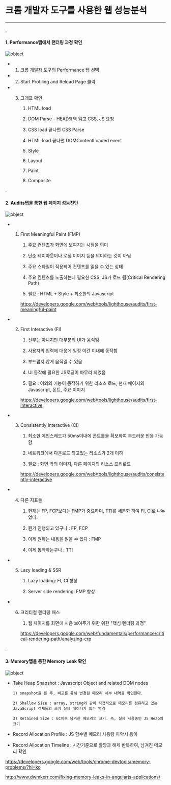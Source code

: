 # 크롬 개발자 도구를 사용한 웹 성능분석
 
***

.

#### 1. Performance탭에서 랜더링 과정 확인

![object](./../images/develop/chrome_debug_performance.png "object")

- 1. 크롬 개발자 도구의 Performance 탭 선택

- 2. Start Profiling and Reload Page 클릭

- 3. 그래프 확인

        1) HTML load
        
        2) DOM Parse - HEAD영역 읽고 CSS, JS 요청
        
        3) CSS load 끝나면 CSS Parse
        
        4) HTML load 끝나면 DOMContentLoaded event
        
        5) Style
        
        6) Layout
        
        7) Paint
        
        8) Composite

.

#### 2. Audits탭을 통한 웹 페이지 성능진단

![object](./../images/develop/chrome_debug_audits.png "object")

- 1. First Meaningful Paint (FMP)

        1) 주요 컨텐츠가 화면에 보여지는 시점을 의미
        
        2) 단순 레이아웃이나 로딩 이미지 등을 의미하는 것이 아님
        
        3) 주요 스타일이 적용되어 컨텐츠를 읽을 수 있는 상태
        
        4) 주요 컨텐츠를 노출하는데 필요한 CSS, JS가 로드 됨(Critical Rendering Path)
        
        5) 필요 : HTML + Style + 최소한의 Javascript
        
        <https://developers.google.com/web/tools/lighthouse/audits/first-meaningful-paint>
        
- 2. First Interactive (FI)

        1) 전부는 아니지만 대부분의 UI가 움직임
        
        2) 사용자의 입력에 대응에 일정 이간 이내에 동작함
        
        3) 부드럽지 않게 움직일 수 있음
        
        4) UI 동작에 필요한 JS로딩이 마무리 되었음
        
        5) 필요 : 이외의 기능이 동작하기 위한 리소스 로드, 현재 페이지의 Javascript, 폰트, 주요 이미지
        
        <https://developers.google.com/web/tools/lighthouse/audits/first-interactive>
        
- 3. Consistently Interactive (CI)

        1) 최소한 메인스레드가 50ms이내에 콘트롤을 확보화여 부드러운 반응 가능함
        
        2) 네트워크에서 다운로드 되고있는 리소스가 2개 이하
        
        3) 필요 : 화면 밖의 이미지, 다른 페이지의 리소스 프리로드
        
        <https://developers.google.com/web/tools/lighthouse/audits/consistently-interactive>
        
- 4. 다른 지표들        
        
        1) 현재는 FP, FCP보다는 FMP가 중요하며, TTI를 세분화 하여 FI, CI로 나누었다.
        
        2) 뭔가 진행되고 있구나 : FP, FCP
        
        3) 이제 원하는 내용을 읽을 수 있다 : FMP
        
        4) 이제 동작하는구나 : TTI
        
- 5. Lazy loading & SSR

        1) Lazy loading: FI, CI 향상

        2) Server side rendering: FMP 향상        
        
 
- 6. 크리티컬 렌더링 패스

        1) 웹 페이지를 화면에 처음 보여주기 위한 위한 "핵심 렌더링 과정"
        
        <https://developers.google.com/web/fundamentals/performance/critical-rendering-path/analyzing-crp>
        
        
.

#### 3. Memory탭을 통한 Memory Leak 확인

![object](./../images/develop/chrome_debug_memory.png "object")

 - Take Heap Snapshot : Javascript Object and related DOM nodes

       1) snapshot을 뜬 후, 비교를 통해 변경된 메모리 세부 내역을 확인한다.

       2) Shallow Size : array, string와 같이 직접적으로 메모리를 점유하고 있는 JavaScript 객체들의 크기 실제 데이터가 있는 영역

       3) Retained Size : GC이후 남겨진 메모리의 크기. 즉, 실제 사용중인 JS Heap의 크기

 - Record Allocation Profile : JS 함수별 메모리 사용량 파악시 용이 

 - Record Allocation Timeline : 시간기준으로 할당과 해제 반복하여, 남겨진 메모리 확인

 <https://developers.google.com/web/tools/chrome-devtools/memory-problems/?hl=ko> 
 
 <http://www.dwmkerr.com/fixing-memory-leaks-in-angularjs-applications/>


